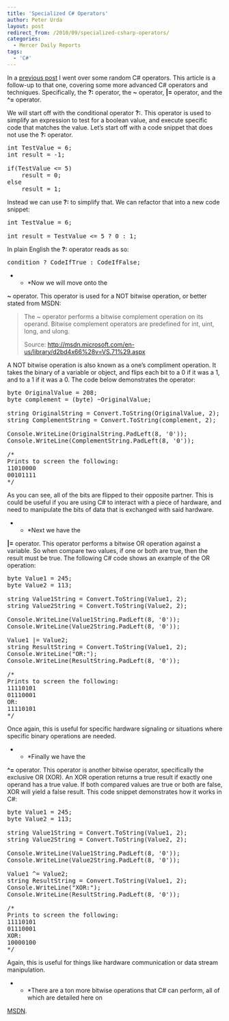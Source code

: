 ```yaml
---
title: 'Specialized C# Operators'
author: Peter Urda
layout: post
redirect_from: /2010/09/specialized-csharp-operators/
categories:
  - Mercer Daily Reports
tags:
  - 'C#'
---
```

In a <a href="http://www.peter-urda.com/2010/09/random-csharp-tricks" target="_blank">previous post</a> I went over some random C# operators. This article is a follow-up to that one, covering some more advanced C# operators and techniques. Specifically, the **?:** operator, the **~** operator, **|=** operator, and the **^=** operator.

We will start off with the conditional operator **?:**. This operator is used to simplify an expression to test for a boolean value, and execute specific code that matches the value. Let&#8217;s start off with a code snippet that does not use the **?:** operator.

<pre class="brush: csharp; title: ; notranslate" title="">int TestValue = 6;
int result = -1;

if(TestValue &lt;= 5)
    result = 0;
else
    result = 1;
</pre>

Instead we can use **?:** to simplify that. We can refactor that into a new code snippet:

<pre class="brush: csharp; title: ; notranslate" title="">int TestValue = 6;

int result = TestValue &lt;= 5 ? 0 : 1;
</pre>

In plain English the **?:** operator reads as so:

<pre class="brush: csharp; title: ; notranslate" title="">condition ? CodeIfTrue : CodeIfFalse;
</pre>

* * *Now we will move onto the 

**~** operator. This operator is used for a NOT bitwise operation, or better stated from MSDN:</p> 

> The ~ operator performs a bitwise complement operation on its operand. Bitwise complement operators are predefined for int, uint, long, and ulong.
> 
> Source: <a href="http://msdn.microsoft.com/en-us/library/d2bd4x66%28v=VS.71%29.aspx" class="external external_icon" target="_blank">http://msdn.microsoft.com/en-us/library/d2bd4x66%28v=VS.71%29.aspx</a>

A NOT bitwise operation is also known as a one&#8217;s compliment operation. It takes the binary of a variable or object, and flips each bit to a 0 if it was a 1, and to a 1 if it was a 0. The code below demonstrates the operator:

<pre class="brush: csharp; title: ; notranslate" title="">byte OriginalValue = 208;
byte complement = (byte) ~OriginalValue;

string OriginalString = Convert.ToString(OriginalValue, 2);
string ComplementString = Convert.ToString(complement, 2);

Console.WriteLine(OriginalString.PadLeft(8, '0'));
Console.WriteLine(ComplementString.PadLeft(8, '0'));

/*
Prints to screen the following:
11010000
00101111
*/
</pre>

As you can see, all of the bits are flipped to their opposite partner. This is could be useful if you are using C# to interact with a piece of hardware, and need to manipulate the bits of data that is exchanged with said hardware.

* * *Next we have the 

**|=** operator. This operator performs a bitwise OR operation against a variable. So when compare two values, if one or both are true, then the result must be true. The following C# code shows an example of the OR operation:</p> 

<pre class="brush: csharp; title: ; notranslate" title="">byte Value1 = 245;
byte Value2 = 113;

string Value1String = Convert.ToString(Value1, 2);
string Value2String = Convert.ToString(Value2, 2);

Console.WriteLine(Value1String.PadLeft(8, '0'));
Console.WriteLine(Value2String.PadLeft(8, '0'));

Value1 |= Value2;
string ResultString = Convert.ToString(Value1, 2);
Console.WriteLine("OR:");
Console.WriteLine(ResultString.PadLeft(8, '0'));

/*
Prints to screen the following:
11110101
01110001
OR:
11110101
*/
</pre>

Once again, this is useful for specific hardware signaling or situations where specific binary operations are needed.

* * *Finally we have the 

**^=** operator. This operator is another bitwise operator, specifically the exclusive OR (XOR). An XOR operation returns a true result if exactly one operand has a true value. If both compared values are true or both are false, XOR will yield a false result. This code snippet demonstrates how it works in C#:</p> 

<pre class="brush: csharp; title: ; notranslate" title="">byte Value1 = 245;
byte Value2 = 113;

string Value1String = Convert.ToString(Value1, 2);
string Value2String = Convert.ToString(Value2, 2);

Console.WriteLine(Value1String.PadLeft(8, '0'));
Console.WriteLine(Value2String.PadLeft(8, '0'));

Value1 ^= Value2;
string ResultString = Convert.ToString(Value1, 2);
Console.WriteLine("XOR:");
Console.WriteLine(ResultString.PadLeft(8, '0'));

/*
Prints to screen the following:
11110101
01110001
XOR:
10000100
*/
</pre>

Again, this is useful for things like hardware communication or data stream manipulation.

* * *There are a ton more bitwise operations that C# can perform, all of which are detailed here on 

<a href="http://msdn.microsoft.com/en-us/library/6a71f45d%28VS.71%29.aspx" class="external external_icon" target="_blank">MSDN</a>.</p>